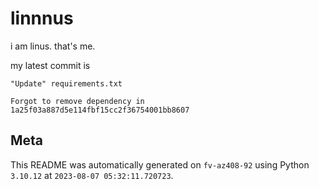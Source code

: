 # linnnus

i am linus. that's me.

my latest commit is

```
"Update" requirements.txt

Forgot to remove dependency in 1a25f03a887d5e114fbf15cc2f36754001bb8607
```

## Meta

This README was automatically generated on `fv-az408-92` using Python
`3.10.12` at `2023-08-07 05:32:11.720723`.
